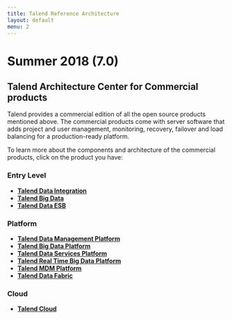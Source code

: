 ```yaml
---
title: Talend Reference Architecture
layout: default
menu: 2
---
```


# Summer 2018 (7.0)

## Talend Architecture Center for Commercial products
Talend provides a commercial edition of all the open source products mentioned above. The commercial products come with server software that adds project and user management, monitoring, recovery, failover and load balancing for a production-ready platform.

To learn more about the components and architecture of the commercial products, click on the product you have:

### Entry Level
- **[Talend Data Integration][talend-data-integration]**
- **[Talend Big Data][talend-big-data]**
- **[Talend Data ESB][talend-esb]**

### Platform
- **[Talend Data Management Platform][talend-data-management-platform]**
- **[Talend Big Data Platform][talend-big-data-platform]**
- **[Talend Data Services Platform][talend-data-services-platform]**
- **[Talend Real Time Big Data Platform][talend-real-time-big-data-platform]**
- **[Talend MDM Platform][talend-mdm-platform]**
- **[Talend Data Fabric][talend-data-fabric]**

### Cloud
- **[Talend Cloud][talend-cloud]**

<!-- links -->
[talend-data-integration]: ./products/commercial/entry/talend-data-integration/index
[talend-big-data-platform]: ./products/commercial/platform/talend-big-data-platform/index
[talend-big-data]: ./products/commercial/entry/talend-big-data/index
[talend-data-fabric]: ./products/commercial/platform/talend-data-fabric/index
[talend-data-integration]: ./products/commercial/entry/talend-data-integration/index
[talend-data-management-platform]: ./products/commercial/platform/talend-data-management-platform/index
[talend-data-services-platform]: ./products/commercial/platform/talend-data-services-platform/index
[talend-esb]: ./products/commercial/entry/talend-esb/index
[talend-mdm-platform]: ./products/commercial/platform/talend-mdm-platform/index
[talend-real-time-big-data-platform]: ./products/commercial/platform/talend-real-time-big-data-platform/index

[talend-cloud]: ./products/commercial/talend-cloud/integration-cloud/index
